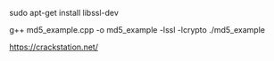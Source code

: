 sudo apt-get install libssl-dev


g++ md5_example.cpp -o md5_example -lssl -lcrypto
./md5_example


https://crackstation.net/